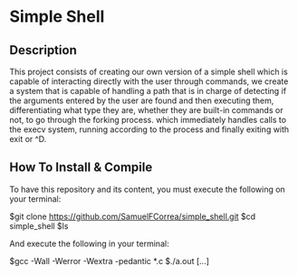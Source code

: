 # Simple Shell

## Description

This project consists of creating our own version of a simple shell which is capable of interacting directly with the user through commands, we create a system that is capable of handling a path that is in charge of detecting if the arguments entered by the user are found and then executing them, differentiating what type they are, whether they are built-in commands or not, to go through the forking process. which immediately handles calls to the execv system, running according to the process and finally exiting with exit or ^D.

## How To Install & Compile

To have this repository and its content, you must execute the following on your terminal:

$git clone https://github.com/SamuelFCorrea/simple_shell.git
$cd simple_shell
$ls

And execute the following in your terminal:

$gcc -Wall -Werror -Wextra -pedantic *.c
$./a.out [...]
